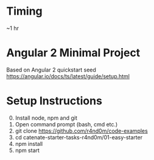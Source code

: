 # Timing

~1 hr

# Angular 2 Minimal Project

Based on Angular 2 quickstart seed https://angular.io/docs/ts/latest/guide/setup.html

# Setup Instructions

0. Install node, npm and git
1. Open command prompt (bash, cmd etc.)
1. git clone https://github.com/r4nd0m/code-examples
2. cd catenate-starter-tasks-r4nd0m/01-easy-starter
3. npm install
4. npm start
